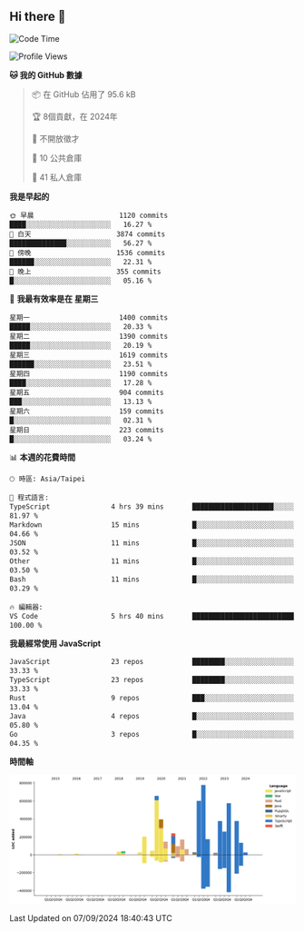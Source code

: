## Hi there 👋

<!--START_SECTION:waka-->
![Code Time](http://img.shields.io/badge/Code%20Time-5%20hrs%2040%20mins-blue)

![Profile Views](http://img.shields.io/badge/%E5%80%8B%E4%BA%BA%E9%A0%81%E9%9D%A2%E7%80%8F%E8%A6%BD%E6%AC%A1%E6%95%B8-130-blue)

**🐱 我的 GitHub 數據** 

> 📦 在 GitHub 佔用了 95.6 kB 
 > 
> 🏆  8個貢獻，在 2024年
 > 
> 🚫 不開放徵才
 > 
> 📜 10 公共倉庫 
 > 
> 🔑 41 私人倉庫 
 > 
**我是早起的** 

```text
🌞 早晨                     1120 commits        ████░░░░░░░░░░░░░░░░░░░░░   16.27 % 
🌆 白天                     3874 commits        ██████████████░░░░░░░░░░░   56.27 % 
🌃 傍晚                     1536 commits        ██████░░░░░░░░░░░░░░░░░░░   22.31 % 
🌙 晚上                     355 commits         █░░░░░░░░░░░░░░░░░░░░░░░░   05.16 % 
```
📅 **我最有效率是在 星期三** 

```text
星期一                      1400 commits        █████░░░░░░░░░░░░░░░░░░░░   20.33 % 
星期二                      1390 commits        █████░░░░░░░░░░░░░░░░░░░░   20.19 % 
星期三                      1619 commits        ██████░░░░░░░░░░░░░░░░░░░   23.51 % 
星期四                      1190 commits        ████░░░░░░░░░░░░░░░░░░░░░   17.28 % 
星期五                      904 commits         ███░░░░░░░░░░░░░░░░░░░░░░   13.13 % 
星期六                      159 commits         █░░░░░░░░░░░░░░░░░░░░░░░░   02.31 % 
星期日                      223 commits         █░░░░░░░░░░░░░░░░░░░░░░░░   03.24 % 
```


📊 **本週的花費時間** 

```text
🕑︎ 時區: Asia/Taipei

💬 程式語言: 
TypeScript               4 hrs 39 mins       ████████████████████░░░░░   81.97 % 
Markdown                 15 mins             █░░░░░░░░░░░░░░░░░░░░░░░░   04.66 % 
JSON                     11 mins             █░░░░░░░░░░░░░░░░░░░░░░░░   03.52 % 
Other                    11 mins             █░░░░░░░░░░░░░░░░░░░░░░░░   03.50 % 
Bash                     11 mins             █░░░░░░░░░░░░░░░░░░░░░░░░   03.29 % 

🔥 編輯器: 
VS Code                  5 hrs 40 mins       █████████████████████████   100.00 % 
```

**我最經常使用 JavaScript** 

```text
JavaScript               23 repos            ████████░░░░░░░░░░░░░░░░░   33.33 % 
TypeScript               23 repos            ████████░░░░░░░░░░░░░░░░░   33.33 % 
Rust                     9 repos             ███░░░░░░░░░░░░░░░░░░░░░░   13.04 % 
Java                     4 repos             █░░░░░░░░░░░░░░░░░░░░░░░░   05.80 % 
Go                       3 repos             █░░░░░░░░░░░░░░░░░░░░░░░░   04.35 % 
```



**時間軸**

![Lines of Code chart](https://raw.githubusercontent.com/jos61404/jos61404/main/assets/bar_graph.png)


 Last Updated on 07/09/2024 18:40:43 UTC
<!--END_SECTION:waka-->



<!--
**jos61404/jos61404** is a ✨ _special_ ✨ repository because its `README.md` (this file) appears on your GitHub profile.

Here are some ideas to get you started:

- 🔭 I’m currently working on ...
- 🌱 I’m currently learning ...
- 👯 I’m looking to collaborate on ...
- 🤔 I’m looking for help with ...
- 💬 Ask me about ...
- 📫 How to reach me: ...
- 😄 Pronouns: ...
- ⚡ Fun fact: ...
-->
